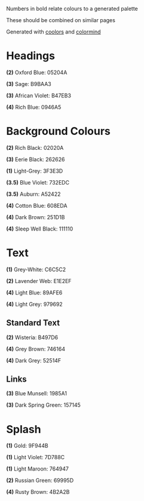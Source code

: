 Numbers in bold relate colours to a generated palette

These should be combined on similar pages

Generated with [coolors](https://coolors.co/) and [colormind](http://colormind.io/)

# Headings

**(2)** Oxford Blue: 05204A

**(3)** Sage: B9BAA3

**(3)** African Violet: B47EB3

**(4)** Rich Blue: 0946A5

# Background Colours

**(2)** Rich Black: 02020A

**(3)** Eerie Black: 262626

**(1)** Light-Grey: 3F3E3D

**(3.5)** Blue Violet: 732EDC

**(3.5)** Auburn: A52422

**(4)** Cotton Blue: 608EDA

**(4)** Dark Brown: 251D1B

**(4)** Sleep Well Black: 111110

# Text

**(1)** Grey-White: C6C5C2

**(2)** Lavender Web: E1E2EF

**(4)** Light Blue: 89AFE6

**(4)** Light Grey: 979692

## Standard Text

**(2)** Wisteria: B497D6

**(4)** Grey Brown: 746164

**(4)** Dark Grey: 52514F

## Links

**(3)** Blue Munsell: 1985A1

**(3)** Dark Spring Green: 157145

# Splash

**(1)** Gold: 9F944B

**(1)** Light Violet: 7D788C

**(1)** Light Maroon: 764947

**(2)** Russian Green: 69995D

**(4)** Rusty Brown: 4B2A2B